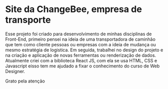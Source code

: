 # Site da ChangeBee, empresa de transporte

Esse projeto foi criado para desenvolvimento de minhas disciplinas de Front-End, primeiro pensei na ideia de uma transportadora de caminhão que tem como cliente pessoas ou empresas com a ideia de mudança ou mesmo estratégia de logistica.
Em seguida, trabalhei no design do projeto e na criação e aplicação de novas ferramentas ou renderização de dados. Atualmente criei com a biblioteca React JS, com ela se usa HTML, CSS e Javascript eisso tem me ajudado a fixar o conhecimento do curso de Web Designer.

Grato pela atenção
